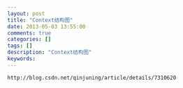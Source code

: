 ```yaml
---
layout: post
title: "Context结构图"
date: 2013-05-03 13:55:00 
comments: true
categories: []
tags: []
description: "Context结构图"
keywords: 
---
```



 
  
   
   
  
 
 
  
  
 
 
  
  
 
 
  
  
 
 
  
  
 
 
  
   
    http://blog.csdn.net/qinjuning/article/details/7310620
   
   
   
  
 
 
  
  
 


